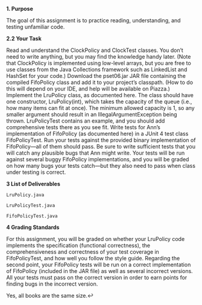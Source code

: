 <b>1. Purpose</b>

The goal of this assignment is to practice reading, understanding, and testing unfamiliar code.

<b>2.2 Your Task</b>

Read and understand the ClockPolicy and ClockTest classes. You don’t need to write anything, but you may find the knowledge handy later. (Note that ClockPolicy is implemented using low-level arrays, but you are free to use classes from the Java Collections framework such as LinkedList and HashSet for your code.)
Download the pset06.jar JAR file containing the compiled FifoPolicy class and add it to your project’s classpath. (How to do this will depend on your IDE, and help will be available on Piazza.)
Implement the LruPolicy class, as documented here. The class should have one constructor, LruPolicy(int), which takes the capacity of the queue (i.e., how many items can fit at once). The minimum allowed capacity is 1, so any smaller argument should result in an IllegalArgumentException being thrown. LruPolicyTest contains an example, and you should add comprehensive tests there as you see fit.
Write tests for Ann’s implementation of FifoPolicy (as documented here) in a JUnit 4 test class FifoPolicyTest. Run your tests against the provided binary implementation of FifoPolicy—all of them should pass. Be sure to write sufficient tests that you will catch any plausible bugs that Ann might write. Your tests will be run against several buggy FifoPolicy implementations, and you will be graded on how many bugs your tests catch—but they also need to pass when class under testing is correct.

<b>3 List of Deliverables</b>

	LruPolicy.java

	LruPolicyTest.java

	FifoPolicyTest.java


<b>4 Grading Standards</b>

For this assignment, you will be graded on whether your LruPolicy code implements the specification (functional correctness),
the comprehensiveness and correctness of your test coverage in FifoPolicyTest, and how well you follow the style guide.
Regarding the second point, your FifoPolicy tests will be run on a correct implementation of FifoPolicy (included in the JAR file) as well as several incorrect versions. All your tests must pass on the correct version in order to earn points for finding bugs in the incorrect version.


Yes, all books are the same size.↩
